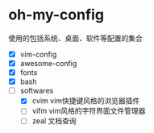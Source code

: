 # oh-my-config

使用的包括系统、桌面、软件等配置的集合

- [x] vim-config
- [x] awesome-config
- [x] fonts
- [x] bash
- [ ] softwares
  - [x] cvim vim快捷键风格的浏览器插件
  - [ ] vifm vim风格的字符界面文件管理器
  - [ ] zeal 文档查询
